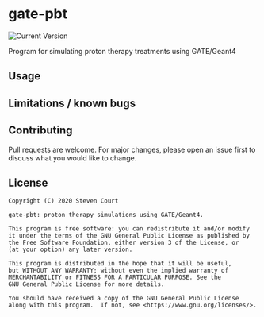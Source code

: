 # gate-pbt
![Current Version](https://img.shields.io/badge/version-0.1.0-green.svg)

Program for simulating proton therapy treatments using GATE/Geant4




## Usage


## Limitations / known bugs


## Contributing
Pull requests are welcome. For major changes, please open an issue first to discuss what you would like to change.


## License
```
Copyright (C) 2020 Steven Court

gate-pbt: proton therapy simulations using GATE/Geant4.

This program is free software: you can redistribute it and/or modify
it under the terms of the GNU General Public License as published by
the Free Software Foundation, either version 3 of the License, or
(at your option) any later version.

This program is distributed in the hope that it will be useful,
but WITHOUT ANY WARRANTY; without even the implied warranty of
MERCHANTABILITY or FITNESS FOR A PARTICULAR PURPOSE. See the
GNU General Public License for more details.

You should have received a copy of the GNU General Public License
along with this program.  If not, see <https://www.gnu.org/licenses/>.
```
